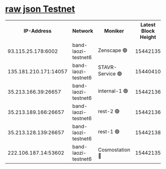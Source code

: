 
[raw json Testnet](https://rpc-check.bandt.stavr.tech/bandt/rpcbandt_result.json)
=

<table><tr><th>IP-Address</th><th>Network</th><th>Moniker</th><th>Latest Block Height</th><th>Earliest Block Height</th><th>Catching Up</th><th>Tx Index</th><th>Voting Power</th><th>Scan Time</th></tr><tr><td>93.115.25.178:6002</td><td>band-laozi-testnet6</td><td>Zenscape 🟢</td><td>15442135</td><td>12460001</td><td>False</td><td>on</td><td>0</td><td>2024-02-01T23:03:27.680712678UTC</td></tr><tr><td>135.181.210.171:14057</td><td>band-laozi-testnet6</td><td>STAVR-Service 🟢</td><td>15440410</td><td>15322501</td><td>False</td><td>on</td><td>0</td><td>2024-02-01T23:03:28.149157249UTC</td></tr><tr><td>35.213.166.39:26657</td><td>band-laozi-testnet6</td><td>internal-1 🟢</td><td>15442136</td><td>15342136</td><td>False</td><td>on</td><td>0</td><td>2024-02-01T23:03:30.530962624UTC</td></tr><tr><td>35.213.189.166:26657</td><td>band-laozi-testnet6</td><td>rest-2 🟢</td><td>15442136</td><td>15342136</td><td>False</td><td>on</td><td>0</td><td>2024-02-01T23:03:31.604462198UTC</td></tr><tr><td>35.213.128.139:26657</td><td>band-laozi-testnet6</td><td>rest-1 🟢</td><td>15442138</td><td>15342138</td><td>False</td><td>on</td><td>0</td><td>2024-02-01T23:03:36.725628927UTC</td></tr><tr><td>222.106.187.14:53602</td><td>band-laozi-testnet6</td><td>Cosmostation 🔴</td><td>15442135</td><td>15423001</td><td>False</td><td>on</td><td>2203623</td><td>2024-02-01T23:03:29.522324872UTC</td></tr></table>
